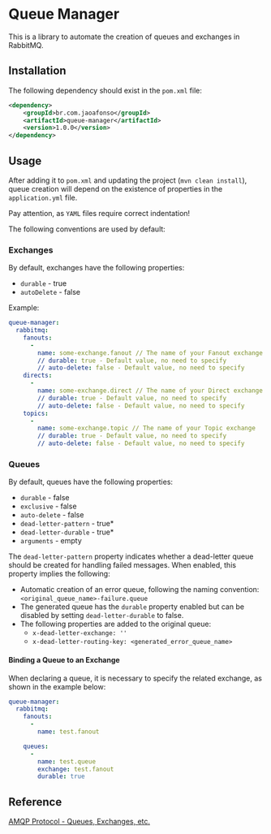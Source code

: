 # Queue Manager

This is a library to automate the creation of queues and exchanges in RabbitMQ.

## Installation

The following dependency should exist in the `pom.xml` file:

```xml
<dependency>
    <groupId>br.com.jaoafonso</groupId>
    <artifactId>queue-manager</artifactId>
    <version>1.0.0</version>
</dependency>
```

## Usage

After adding it to `pom.xml` and updating the project (`mvn clean install`), queue creation will depend on the existence of properties in the `application.yml` file.

Pay attention, as `YAML` files require correct indentation!

The following conventions are used by default:

### Exchanges

By default, exchanges have the following properties:

- `durable` - true
- `autoDelete` - false

Example:

```yml
queue-manager:
  rabbitmq:
    fanouts:
      -
        name: some-exchange.fanout // The name of your Fanout exchange
        // durable: true - Default value, no need to specify 
        // auto-delete: false - Default value, no need to specify
    directs:
      -
        name: some-exchange.direct // The name of your Direct exchange
        // durable: true - Default value, no need to specify 
        // auto-delete: false - Default value, no need to specify
    topics:
      -
        name: some-exchange.topic // The name of your Topic exchange
        // durable: true - Default value, no need to specify 
        // auto-delete: false - Default value, no need to specify
```

### Queues

By default, queues have the following properties:

- `durable` - false
- `exclusive` - false
- `auto-delete` - false
- `dead-letter-pattern` - true*
- `dead-letter-durable` - true*
- `arguments` - empty

The `dead-letter-pattern` property indicates whether a dead-letter queue should be created for handling failed messages.
When enabled, this property implies the following:

- Automatic creation of an error queue, following the naming convention: `<original_queue_name>-failure.queue`
- The generated queue has the `durable` property enabled but can be disabled by setting `dead-letter-durable` to false.
- The following properties are added to the original queue:
    - `x-dead-letter-exchange: ''`
    - `x-dead-letter-routing-key: <generated_error_queue_name>`

#### Binding a Queue to an Exchange

When declaring a queue, it is necessary to specify the related exchange, as shown in the example below:

```yml
queue-manager:
  rabbitmq:
    fanouts:
      -
        name: test.fanout

    queues:
      -
        name: test.queue
        exchange: test.fanout
        durable: true
```

## Reference

[AMQP Protocol - Queues, Exchanges, etc.](https://www.rabbitmq.com/tutorials/amqp-concepts.html)